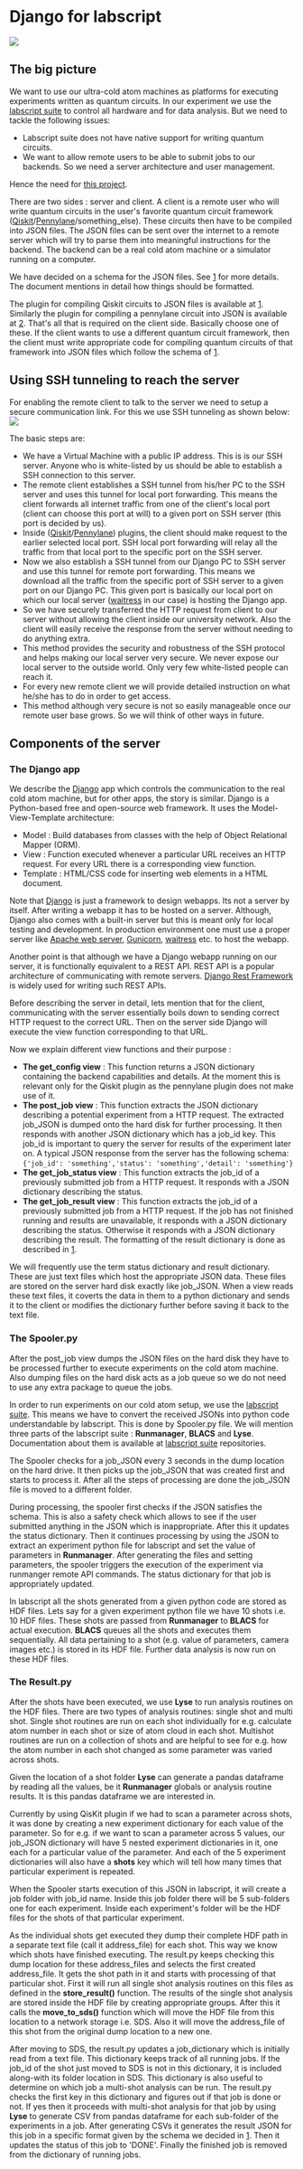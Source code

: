 # Django for labscript
![](big_pic.png)

## The big picture
We want to use our ultra-cold atom machines as platforms for executing experiments written as quantum circuits. In our experiment we use the [labscript suite][labscript_github] to control all hardware and for data analysis. But we need to tackle the following issues:
* Labscript suite does not have native support for writing quantum circuits. 
* We want to allow remote users to be able to submit jobs to our backends. So we need a server architecture and user management.

Hence the need for [this project][ls_qc_github].

There are two sides : server and client. A client is a remote user who will write quantum circuits in the user's favorite quantum circuit framework ([Qiskit][Qiskit_github]/[Pennylane][Pennylane_github]/something_else). These circuits then have to be compiled into JSON files. The JSON files can be sent over the internet to a remote server which will try to parse them into meaningful instructions for the backend. The backend can be a real cold atom machine or a simulator running on a computer.

We have decided on a schema for the JSON files. See [1][eggerdj_github]  for more details. The document mentions in detail how things should be formatted.

The plugin for compiling Qiskit circuits to JSON files is available at [1][eggerdj_github]. Similarly the plugin for compiling a pennylane circuit into JSON is available at [2][synqs_pennylane_github]. That's all that is required on the client side. Basically choose one of these. If the client wants to use a different quantum circuit framework, then the client must write appropriate code for compiling quantum circuits of that framework into JSON files which follow the schema of [1][eggerdj_github].

## Using SSH tunneling to reach the server
For enabling the remote client to talk to the server we need to setup a secure communication link. For this we use SSH tunneling as shown below:
![](ssh.png)

The basic steps are:
* We have a Virtual Machine with a public IP address. This is is our SSH server. Anyone who is white-listed by us should be able to establish a SSH connection to this server.
* The remote client establishes a SSH tunnel from his/her PC to the SSH server and uses this tunnel for local port forwarding. This means the client forwards all internet traffic from one of the client's local port (client can choose this port at will) to a given port on SSH server (this port is decided by us).
* Inside ([Qiskit][Qiskit_github]/[Pennylane][Pennylane_github]) plugins, the client should make request to the earlier selected local port. SSH local port forwarding will relay all the traffic from that local port to the specific port on the SSH server.
* Now we also establish a SSH tunnel from our Django PC to SSH server and use this tunnel for remote port forwarding. This means we download all the traffic from the specific port of SSH server to a given port on our Django PC. This given port is basically our local port on which our local server ([waitress][Waitress_github] in our case) is hosting the Django app.
* So we have securely transferred the HTTP request from client to our server without allowing the client inside our university network. Also the client will easily receive the response from the server without needing to do anything extra.
* This method provides the security and robustness of the SSH protocol and helps making our local server very secure. We never expose our local server to the outside world. Only very few white-listed people can reach it.
* For every new remote client we will provide detailed instruction on what he/she has to do in order to get access.
* This method although very secure is not so easily manageable once our remote user base grows. So we will think of other ways in future.

## Components of the server

### The Django app

We describe the [Django][Django_github] app which controls the communication to the real cold atom machine, but for other apps, the story is similar. Django is a Python-based free and open-source web framework. It uses the Model-View-Template architecture:
* Model : Build databases from classes with the help of Object Relational Mapper (ORM).
* View : Function executed whenever a particular URL receives an HTTP request. For every URL there is a corresponding view function.
* Template : HTML/CSS code for inserting web elements in a HTML document.

Note that [Django][Django_github] is just a framework to design webapps. Its not a server by itself. After writing a webapp it has to be hosted on a server. Although, Django also comes with a built-in server but this is meant only for local testing and development. In production environment one must use a proper server like [Apache web server][Apache], [Gunicorn][Gunicorn], [waitress][Waitress_github] etc. to host the webapp.

Another point is that although we have a Django webapp running on our server, it is functionally equivalent to a REST API. REST API is a popular architecture of communicating with remote servers. [Django Rest Framework][DRF] is widely used for writing such REST APIs.

Before describing the server in detail, lets mention that for the client, communicating with the server essentially boils down to sending correct HTTP request to the correct URL. Then on the server side Django will execute the view function corresponding to that URL.

Now we explain different view functions and their purpose :
* **The get_config view** : This function returns a JSON dictionary containing the backend capabilities and details. At the moment this is relevant only for the Qiskit plugin as the pennylane plugin does not make use of it.
* **The post_job view** : This function extracts the JSON dictionary describing a potential experiment from a HTTP request. The extracted job_JSON is dumped onto the hard disk for further processing. It then responds with another JSON dictionary which has a job_id key. This job_id is important to query the server for results of the experiment later on. A typical JSON response from the server has the following schema:
``
{'job_id': 'something','status': 'something','detail': 'something'}
``
* **The get_job_status view** : This function extracts the job_id of a previously submitted job from a HTTP request. It responds with a JSON dictionary describing the status.
* **The get_job_result view** : This function extracts the job_id of a previously submitted job from a HTTP request. If the job has not finished running and results are unavailable, it responds with a JSON dictionary describing the status. Otherwise it responds with a JSON dictionary describing the result. The formatting of the result dictionary is done as described in [1][eggerdj_github].

We will frequently use the term status dictionary and result dictionary. These are just text files which host the appropriate JSON data. These files are stored on the server hard disk exactly like job_JSON. When a view reads these text files, it coverts the data in them to a python dictionary and sends it to the client or modifies the dictionary further before saving it back to the text file.

### The Spooler.py

After the post_job view dumps the JSON files on the hard disk they have to be processed further to execute experiments on the cold atom machine. Also dumping files on the hard disk acts as a job queue so we do not need to use any extra package to queue the jobs.

In order to run experiments on our cold atom setup, we use the [labscript suite][labscript_github]. This means we have to convert the received JSONs into python code understandable by labscript. This is done by Spooler.py file. We will mention three parts of the labscript suite : **Runmanager**, **BLACS** and **Lyse**. Documentation about them is available at [labscript suite][labscript_github] repositories.

The Spooler checks for a job_JSON every 3 seconds in the dump location on the hard drive. It then picks up the job_JSON that was created first and starts to process it. After all the steps of processing are done the job_JSON file is moved to a different folder.

During processing, the spooler first checks if the JSON satisfies the schema. This is also a safety check which allows to see if the user submitted anything in the JSON which is inappropriate. After this it updates the status dictionary. Then it continues processing by using the JSON to extract an experiment python file for labscript and set the value of parameters in **Runmanager**. After generating the files and setting parameters, the spooler triggers the execution of the experiment via runmanger remote API commands. The status dictionary for that job is appropriately updated.

In labscript all the shots generated from a given python code are stored as HDF files. Lets say for a given experiment python file we have 10 shots i.e. 10 HDF files. These shots are passed from **Runmanager** to **BLACS** for actual execution. **BLACS** queues all the shots and executes them sequentially. All data pertaining to a shot (e.g. value of parameters, camera images etc.) is stored in its HDF file. Further data analysis is now run on these HDF files.

### The Result.py
After the shots have been executed, we use **Lyse** to run analysis routines on the HDF files. There are two types of analysis routines: single shot and multi shot. Single shot routines are run on each shot individually for e.g. calculate atom number in each shot or size of atom cloud in each shot. Multishot routines are run on a collection of shots and are helpful to see for e.g. how the atom number in each shot changed as some parameter was varied across shots.

Given the location of a shot folder **Lyse** can generate a pandas dataframe by reading all the values, be it **Runmanager** globals or analysis routine results. It is this pandas dataframe we are interested in.

Currently by using QisKit plugin if we had to scan a parameter across shots, it was done by creating a new experiment dictionary for each value of the parameter. So for e.g. if we want to scan a parameter across 5 values, our job_JSON dictionary will have 5 nested experiment dictionaries in it, one each for a particular value of the parameter. And each of the 5 experiment dictionaries will also have a **shots** key which will tell how many times that particular experiment is repeated.

When the Spooler starts execution of this JSON in labscript, it will create a job folder with job_id name. Inside this job folder there will be 5 sub-folders one for each experiment. Inside each experiment's folder will be the HDF files for the shots of that particular experiment.

As the individual shots get executed they dump their complete HDF path in a separate text file (call it address_file) for each shot. This way we know which shots have finished executing. The result.py keeps checking this dump location for these address_files and selects the first created address_file. It gets the shot path in it and starts with processing of that particular shot. First it will run all single shot analysis routines on this files as defined in the **store_result()** function. The results of the single shot analysis are stored inside the HDF file by creating appropriate groups. After this it calls the  **move_to_sds()** function which will move the HDF file from this location to a network storage i.e. SDS. Also it will move the address_file of this shot from the original dump location to a new one.

After moving to SDS, the result.py updates a job_dictionary which is initially read from a text file. This dictionary keeps track of all running jobs. If the job_id of the shot just moved to SDS is not in this dictionary, it is included along-with its folder location in SDS. This dictionary is also useful to determine on which job a multi-shot analysis can be run. The result.py checks the first key in this dictionary and figures out if that job is done or not. If yes then it proceeds with multi-shot analysis for that job by using **Lyse** to generate CSV from pandas dataframe for each sub-folder of the experiments in a job. After generating CSVs it generates the result JSON for this job in a specific format given by the schema we decided in [1][eggerdj_github]. Then it updates the status of this job to 'DONE'. Finally the finished job is removed from the dictionary of running jobs.


[ls_qc_github]: https://github.com/synqs/labscript-qc "labscript-qc"
[Qiskit_github]: https://github.com/Qiskit "Qiskit"
[Pennylane_github]: https://github.com/PennyLaneAI "Pennylane"
[eggerdj_github]: https://github.com/eggerdj/backends/ "Qiskit_json"
[synqs_pennylane_github]: https://github.com/synqs/pennylane-ls "penny_json"
[Waitress_github]: https://github.com/Pylons/waitress "Waitress"
[Django_github]: https://github.com/django "Django"
[Apache]: https://httpd.apache.org/ "Apache"
[Gunicorn]: https://gunicorn.org/ "Gunicorn"
[DRF]: https://github.com/encode/django-rest-framework "DRF"
[labscript_github]: https://github.com/labscript-suite "labscript"